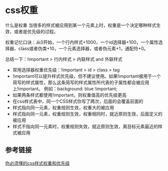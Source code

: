 # css权重

什么是权重
当很多的样式被应用到某一个元素上时，权重是一个决定哪种样式生效，或者是优先级的过程。

权重记忆口诀：从0开始，一个行内样式+1000，一个id选择器+100，一个属性选择器、class或者伪类+10，一个元素选择器，或者伪元素+1，通配符+0。

总结一下：!important > 行内样式 > 内联样式 and 外联样式


* 常用选择器权重优先级：!important > id > class > tag
* !important可以提升样式优先级，但不建议使用。如果!important被用于一个简写的样式属性，那么这条简写的样式属性所代表的子属性都会被应用上!important。 例如：background: blue !important;
* 如果两条样式都使用!important，则权重值高的优先级更高
* 在css样式表中，同一个CSS样式你写了两次，后面的会覆盖前面的
* 样式指向同一元素，权重规则生效，权重大的被应用
* 样式指向同一元素，权重规则生效，权重相同时，就近原则生效，后面定义的被应用
* 样式不指向同一元素时，权重规则失效，就近原则生效，离目标元素最近的样式被应用


## 参考链接

[你必须懂的css样式权重和优先级](https://zhuanlan.zhihu.com/p/41604775)
